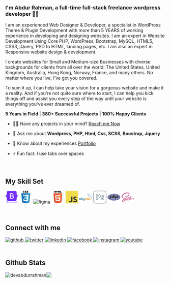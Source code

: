 ### <div align="left">I'm Abdur Rahman, a full-time full-stack freelance wordpress developer 👨‍💻

I am an experienced Web Designer & Developer, a specialist in WordPress Theme & Plugin Development with more than 5 YEARS of working experience in developing and designing websites. I am an expert in Website Development Using Core PHP, WordPress, Bootstrap, MySQL, HTML5, CSS3, jQuery, PSD to HTML, landing pages, etc. I am also an expert in Responsive website design & development. 

I create websites for Small and Medium-size Businesses with diverse backgrounds for clients from all 
over the world: The United States, United Kingdom, Australia, Hong Kong, Norway, France, and many others. No matter where you live, I’ve got you covered.

To sum it up, I can help take your vision for a gorgeous website and make it a reality. And if you’re not quite sure where to start, I can help you kick things off and assist you every step of the way until your website is everything you’ve ever dreamed of.

<b>5 Years in Field</b> | <b>380+ Successful Projects</b> | <b>100% Happy Clients</b>
</div>
  

- 👨‍💻 Have any projects in your mind? [Reach me Now](https://www.fiverr.com/arrumi96)  
  

- 💬 Ask me about <b>Wordpress, PHP, Html, Css, SCSS, Boostrap, Jquery</b>  
  

- 📄 Know about my experiences [Portfolio](https://devabdurrahman.github.io)  
  

- ⚡ Fun fact: I use tabs over spaces  
  

<br/>  


## My Skill Set  

<p align="left"> <a href="https://getbootstrap.com" target="_blank" rel="noreferrer"> <img src="https://raw.githubusercontent.com/devicons/devicon/master/icons/bootstrap/bootstrap-plain-wordmark.svg" alt="bootstrap" width="40" height="40"/> </a> <a href="https://www.w3schools.com/css/" target="_blank" rel="noreferrer"> <img src="https://raw.githubusercontent.com/devicons/devicon/master/icons/css3/css3-original-wordmark.svg" alt="css3" width="40" height="40"/> </a> <a href="https://www.figma.com/" target="_blank" rel="noreferrer"> <img src="https://www.vectorlogo.zone/logos/figma/figma-icon.svg" alt="figma" width="40" height="40"/> </a> <a href="https://www.w3.org/html/" target="_blank" rel="noreferrer"> <img src="https://raw.githubusercontent.com/devicons/devicon/master/icons/html5/html5-original-wordmark.svg" alt="html5" width="40" height="40"/> </a> <a href="https://developer.mozilla.org/en-US/docs/Web/JavaScript" target="_blank" rel="noreferrer"> <img src="https://raw.githubusercontent.com/devicons/devicon/master/icons/javascript/javascript-original.svg" alt="javascript" width="40" height="40"/> </a> <a href="https://www.mysql.com/" target="_blank" rel="noreferrer"> <img src="https://raw.githubusercontent.com/devicons/devicon/master/icons/mysql/mysql-original-wordmark.svg" alt="mysql" width="40" height="40"/> </a> <a href="https://www.photoshop.com/en" target="_blank" rel="noreferrer"> <img src="https://raw.githubusercontent.com/devicons/devicon/master/icons/photoshop/photoshop-line.svg" alt="photoshop" width="40" height="40"/> </a> <a href="https://www.php.net" target="_blank" rel="noreferrer"> <img src="https://raw.githubusercontent.com/devicons/devicon/master/icons/php/php-original.svg" alt="php" width="40" height="40"/> </a> <a href="https://sass-lang.com" target="_blank" rel="noreferrer"> <img src="https://raw.githubusercontent.com/devicons/devicon/master/icons/sass/sass-original.svg" alt="sass" width="40" height="40"/> </a> </p>
<br/>  


## Connect with me  
<div align="left">
<a href="https://github.com/devabdurrahman" target="_blank">
<img src=https://img.shields.io/badge/github-%2324292e.svg?&style=for-the-badge&logo=github&logoColor=white alt=github style="margin-bottom: 5px;" />
</a>
<a href="https://twitter.com/abdurrahmanbd96" target="_blank">
<img src=https://img.shields.io/badge/twitter-%2300acee.svg?&style=for-the-badge&logo=twitter&logoColor=white alt=twitter style="margin-bottom: 5px;" />
</a>
<a href="https://linkedin.com/in/abdurrahman96" target="_blank">
<img src=https://img.shields.io/badge/linkedin-%231E77B5.svg?&style=for-the-badge&logo=linkedin&logoColor=white alt=linkedin style="margin-bottom: 5px;" />
</a>
<a href="https://www.facebook.com/ar.rumi.756" target="_blank">
<img src=https://img.shields.io/badge/facebook-%232E87FB.svg?&style=for-the-badge&logo=facebook&logoColor=white alt=facebook style="margin-bottom: 5px;" />
</a>
<a href="https://instagram.com/a_rahman_008" target="_blank">
<img src=https://img.shields.io/badge/instagram-%23000000.svg?&style=for-the-badge&logo=instagram&logoColor=white alt=instagram style="margin-bottom: 5px;" />
</a>
<a href="https://www.youtube.com/user/arrumi2806" target="_blank">
<img src=https://img.shields.io/badge/youtube-%23EE4831.svg?&style=for-the-badge&logo=youtube&logoColor=white alt=youtube style="margin-bottom: 5px;" />
</a>  
</div>  
  

<br/>  


## Github Stats  
<p><img align="left" src="https://github-readme-stats.vercel.app/api/top-langs?username=devabdurrahman&show_icons=true&locale=en&layout=compact" alt="devabdurrahman" /></p>
<p><img align="left" src="https://github-readme-stats.vercel.app/api?username=devabdurrahman&show_icons=true&count_private=true&locale=en&layout=compact"/></p>  

<br/>  
  

<br/>  


<br />
